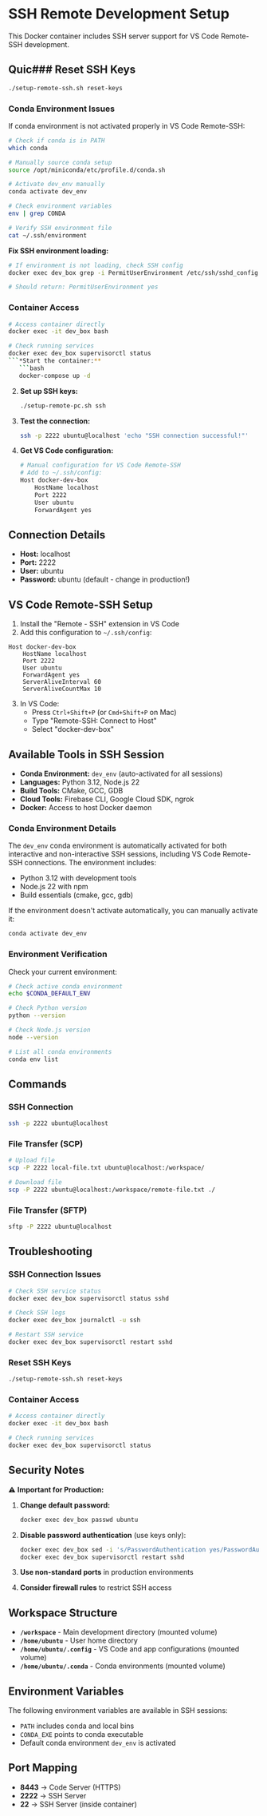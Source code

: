 # SSH Remote Development Setup

This Docker container includes SSH server support for VS Code Remote-SSH development.

## Quic### Reset SSH Keys
```bash
./setup-remote-ssh.sh reset-keys
```

### Conda Environment Issues

If conda environment is not activated properly in VS Code Remote-SSH:

```bash
# Check if conda is in PATH
which conda

# Manually source conda setup
source /opt/miniconda/etc/profile.d/conda.sh

# Activate dev_env manually
conda activate dev_env

# Check environment variables
env | grep CONDA

# Verify SSH environment file
cat ~/.ssh/environment
```

**Fix SSH environment loading:**
```bash
# If environment is not loading, check SSH config
docker exec dev_box grep -i PermitUserEnvironment /etc/ssh/sshd_config

# Should return: PermitUserEnvironment yes
```

### Container Access
```bash
# Access container directly
docker exec -it dev_box bash

# Check running services
docker exec dev_box supervisorctl status
```*Start the container:**
   ```bash
   docker-compose up -d
   ```

2. **Set up SSH keys:**
   ```bash
   ./setup-remote-pc.sh ssh
   ```

3. **Test the connection:**
   ```bash
   ssh -p 2222 ubuntu@localhost 'echo "SSH connection successful!"'
   ```

4. **Get VS Code configuration:**
   ```bash
   # Manual configuration for VS Code Remote-SSH
   # Add to ~/.ssh/config:
   Host docker-dev-box
       HostName localhost
       Port 2222
       User ubuntu
       ForwardAgent yes
   ```

## Connection Details

- **Host:** localhost
- **Port:** 2222
- **User:** ubuntu
- **Password:** ubuntu (default - change in production!)

## VS Code Remote-SSH Setup

1. Install the "Remote - SSH" extension in VS Code
2. Add this configuration to `~/.ssh/config`:

```
Host docker-dev-box
    HostName localhost
    Port 2222
    User ubuntu
    ForwardAgent yes
    ServerAliveInterval 60
    ServerAliveCountMax 10
```

3. In VS Code:
   - Press `Ctrl+Shift+P` (or `Cmd+Shift+P` on Mac)
   - Type "Remote-SSH: Connect to Host"
   - Select "docker-dev-box"

## Available Tools in SSH Session

- **Conda Environment:** `dev_env` (auto-activated for all sessions)
- **Languages:** Python 3.12, Node.js 22
- **Build Tools:** CMake, GCC, GDB
- **Cloud Tools:** Firebase CLI, Google Cloud SDK, ngrok
- **Docker:** Access to host Docker daemon

### Conda Environment Details

The `dev_env` conda environment is automatically activated for both interactive and non-interactive SSH sessions, including VS Code Remote-SSH connections. The environment includes:

- Python 3.12 with development tools
- Node.js 22 with npm
- Build essentials (cmake, gcc, gdb)

If the environment doesn't activate automatically, you can manually activate it:
```bash
conda activate dev_env
```

### Environment Verification

Check your current environment:
```bash
# Check active conda environment
echo $CONDA_DEFAULT_ENV

# Check Python version
python --version

# Check Node.js version
node --version

# List all conda environments
conda env list
```

## Commands

### SSH Connection
```bash
ssh -p 2222 ubuntu@localhost
```

### File Transfer (SCP)
```bash
# Upload file
scp -P 2222 local-file.txt ubuntu@localhost:/workspace/

# Download file
scp -P 2222 ubuntu@localhost:/workspace/remote-file.txt ./
```

### File Transfer (SFTP)
```bash
sftp -P 2222 ubuntu@localhost
```

## Troubleshooting

### SSH Connection Issues
```bash
# Check SSH service status
docker exec dev_box supervisorctl status sshd

# Check SSH logs
docker exec dev_box journalctl -u ssh

# Restart SSH service
docker exec dev_box supervisorctl restart sshd
```

### Reset SSH Keys
```bash
./setup-remote-ssh.sh reset-keys
```

### Container Access
```bash
# Access container directly
docker exec -it dev_box bash

# Check running services
docker exec dev_box supervisorctl status
```

## Security Notes

⚠️ **Important for Production:**

1. **Change default password:**
   ```bash
   docker exec dev_box passwd ubuntu
   ```

2. **Disable password authentication** (use keys only):
   ```bash
   docker exec dev_box sed -i 's/PasswordAuthentication yes/PasswordAuthentication no/' /etc/ssh/sshd_config
   docker exec dev_box supervisorctl restart sshd
   ```

3. **Use non-standard ports** in production environments

4. **Consider firewall rules** to restrict SSH access

## Workspace Structure

- **`/workspace`** - Main development directory (mounted volume)
- **`/home/ubuntu`** - User home directory
- **`/home/ubuntu/.config`** - VS Code and app configurations (mounted volume)
- **`/home/ubuntu/.conda`** - Conda environments (mounted volume)

## Environment Variables

The following environment variables are available in SSH sessions:

- `PATH` includes conda and local bins
- `CONDA_EXE` points to conda executable
- Default conda environment `dev_env` is activated

## Port Mapping

- **8443** → Code Server (HTTPS)
- **2222** → SSH Server
- **22** → SSH Server (inside container)
